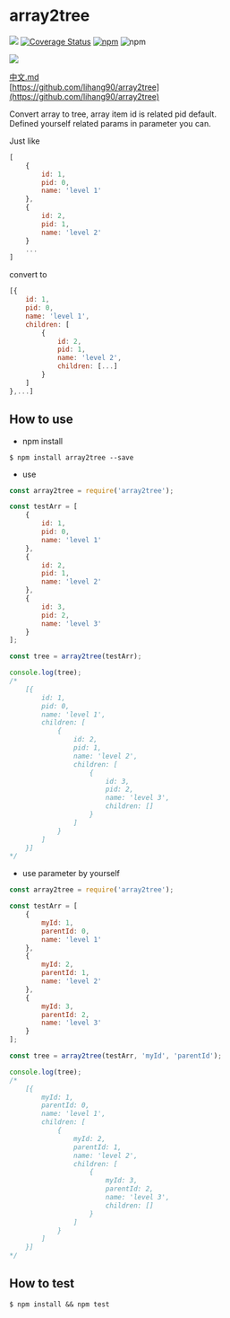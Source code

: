 # array2tree

![](https://travis-ci.org/lihang90/array2tree.svg?branch=master)
[![Coverage Status](https://coveralls.io/repos/github/lihang90/array2tree/badge.svg?branch=master)](https://coveralls.io/github/lihang90/array2tree?branch=master)
[![npm](https://img.shields.io/npm/v/array2tree.svg)](https://www.npmjs.com/package/array2tree)
![npm](https://img.shields.io/npm/dm/array2tree.svg)

![](https://nodei.co/npm/array2tree.png?downloads=true)

[中文.md](https://github.com/lihang90/array2tree/blob/master/中文.md)<br/>
[https://github.com/lihang90/array2tree](https://github.com/lihang90/array2tree)

Convert array to tree, array item id is related pid default.<br/>
Defined yourself related params in parameter you can.


Just like
```javascript
[
    {
        id: 1,
        pid: 0,
        name: 'level 1'
    },
    {
        id: 2,
        pid: 1,
        name: 'level 2'
    }
    ...
]
```

convert to

```javascript
[{
    id: 1,
    pid: 0,
    name: 'level 1',
    children: [
        {
            id: 2,
            pid: 1,
            name: 'level 2',
            children: [...]
        }
    ]
},...]
```

## How to use

* npm install
```
$ npm install array2tree --save
```

* use
```javascript
const array2tree = require('array2tree');

const testArr = [
    {
        id: 1,
        pid: 0,
        name: 'level 1'
    },
    {
        id: 2,
        pid: 1,
        name: 'level 2'
    },
    {
        id: 3,
        pid: 2,
        name: 'level 3'
    }
];

const tree = array2tree(testArr);

console.log(tree);
/*
    [{
        id: 1,
        pid: 0,
        name: 'level 1',
        children: [
            {
                id: 2,
                pid: 1,
                name: 'level 2',
                children: [
                    {
                        id: 3,
                        pid: 2,
                        name: 'level 3',
                        children: []
                    }
                ]
            }
        ]
    }]
*/
```

* use parameter by yourself
```javascript
const array2tree = require('array2tree');

const testArr = [
    {
        myId: 1,
        parentId: 0,
        name: 'level 1'
    },
    {
        myId: 2,
        parentId: 1,
        name: 'level 2'
    },
    {
        myId: 3,
        parentId: 2,
        name: 'level 3'
    }
];

const tree = array2tree(testArr, 'myId', 'parentId');

console.log(tree);
/*
    [{
        myId: 1,
        parentId: 0,
        name: 'level 1',
        children: [
            {
                myId: 2,
                parentId: 1,
                name: 'level 2',
                children: [
                    {
                        myId: 3,
                        parentId: 2,
                        name: 'level 3',
                        children: []
                    }
                ]
            }
        ]
    }]
*/
```

## How to test

```
$ npm install && npm test
```